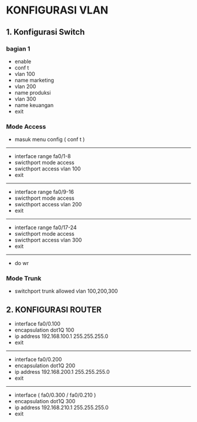 # KONFIGURASI VLAN

## 1. Konfigurasi Switch

### bagian 1

- enable
- conf t
- vlan 100
- name marketing
- vlan 200
- name produksi
- vlan 300
- name keuangan
- exit

### Mode Access
- masuk menu config ( conf t )
---
- interface range fa0/1-8
- swicthport mode access
- swicthport access vlan 100
- exit

---

- interface range fa0/9-16
- swicthport mode access
- swicthport access vlan 200
- exit

---

- interface range fa0/17-24
- swicthport mode access
- swicthport access vlan 300
- exit

---

- do wr

### Mode Trunk
- switchport  trunk allowed vlan 100,200,300

## 2. KONFIGURASI ROUTER
- interface fa0/0.100
- encapsulation dot1Q 100
- ip address 192.168.100.1 255.255.255.0
- exit
---
- interface fa0/0.200
- encapsulation dot1Q 200
- ip address 192.168.200.1 255.255.255.0
- exit
---
- interface ( fa0/0.300  / fa0/0.210 )
- encapsulation dot1Q 300
- ip address 192.168.210.1 255.255.255.0
- exit

